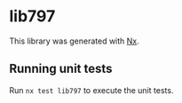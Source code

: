 # lib797

This library was generated with [Nx](https://nx.dev).

## Running unit tests

Run `nx test lib797` to execute the unit tests.
